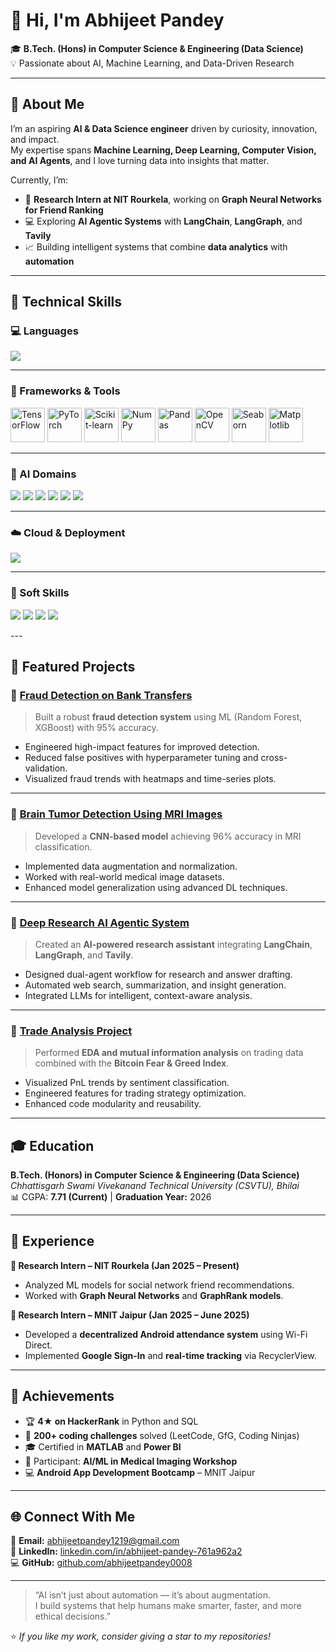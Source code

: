 # 👋 Hi, I'm Abhijeet Pandey  

🎓 **B.Tech. (Hons) in Computer Science & Engineering (Data Science)**  
💡 Passionate about AI, Machine Learning, and Data-Driven Research  

---

## 🚀 About Me
I’m an aspiring **AI & Data Science engineer** driven by curiosity, innovation, and impact.  
My expertise spans **Machine Learning, Deep Learning, Computer Vision, and AI Agents**, and I love turning data into insights that matter.  

Currently, I’m:
- 🔬 **Research Intern at NIT Rourkela**, working on **Graph Neural Networks for Friend Ranking**
- 💻 Exploring **AI Agentic Systems** with **LangChain**, **LangGraph**, and **Tavily**
- 📈 Building intelligent systems that combine **data analytics** with **automation**

---

## 🧠 Technical Skills

### 💻 Languages
<p align="left">
  <img src="https://skillicons.dev/icons?i=python,cpp,sqlite,r,html,css" />
</p>

---
### 🧰 Frameworks & Tools
<p align="left">
  <!-- TensorFlow -->
  <img src="https://upload.wikimedia.org/wikipedia/commons/2/2d/Tensorflow_logo.svg" alt="TensorFlow" width="55" height="55"/>
  
  <!-- PyTorch -->
  <img src="https://upload.wikimedia.org/wikipedia/commons/1/10/PyTorch_logo_icon.svg" alt="PyTorch" width="55" height="55"/>
  
  <!-- Scikit-learn -->
  <img src="https://upload.wikimedia.org/wikipedia/commons/0/05/Scikit_learn_logo_small.svg" alt="Scikit-learn" width="55" height="55"/>
  
  <!-- NumPy -->
  <img src="https://upload.wikimedia.org/wikipedia/commons/3/31/NumPy_logo_2020.svg" alt="NumPy" width="55" height="55"/>
  
  <!-- Pandas -->
  <img src="https://upload.wikimedia.org/wikipedia/commons/e/ed/Pandas_logo.svg" alt="Pandas" width="55" height="55"/>
  
  <!-- OpenCV -->
  <img src="https://upload.wikimedia.org/wikipedia/commons/3/32/OpenCV_Logo_with_text_svg_version.svg" alt="OpenCV" width="55" height="55"/>
  
  <!-- Seaborn -->
  <img src="https://seaborn.pydata.org/_images/logo-mark-lightbg.svg" alt="Seaborn" width="55" height="55"/>
  
  <!-- Matplotlib -->
  <img src="https://upload.wikimedia.org/wikipedia/commons/8/84/Matplotlib_icon.svg" alt="Matplotlib" width="55" height="55"/>
</p>

---

### 🤖 AI Domains
<p align="left">
  <img src="https://img.shields.io/badge/Machine%20Learning-0078D7?style=for-the-badge&logo=python&logoColor=white" />
  <img src="https://img.shields.io/badge/Deep%20Learning-FF6F00?style=for-the-badge&logo=tensorflow&logoColor=white" />
  <img src="https://img.shields.io/badge/LLMs-512BD4?style=for-the-badge&logo=openai&logoColor=white" />
  <img src="https://img.shields.io/badge/Vision%20Transformers-ffcc00?style=for-the-badge&logo=pytorch&logoColor=black" />
  <img src="https://img.shields.io/badge/NLP-9cf?style=for-the-badge&logo=spacy&logoColor=black" />
  <img src="https://img.shields.io/badge/Computer%20Vision-00599C?style=for-the-badge&logo=opencv&logoColor=white" />
</p>

---

### ☁️ Cloud & Deployment
<p align="left">
  <img src="https://skillicons.dev/icons?i=git,github,firebase,fastapi" />
</p>

---

### 🌟 Soft Skills
<p align="left">
  <img src="https://img.shields.io/badge/Communication-2E8B57?style=for-the-badge&logo=wechat&logoColor=white" />
  <img src="https://img.shields.io/badge/Problem%20Solving-8A2BE2?style=for-the-badge&logo=thinkpad&logoColor=white" />
  <img src="https://img.shields.io/badge/Leadership-4682B4?style=for-the-badge&logo=googlemeet&logoColor=white" />
  <img src="https://img.shields.io/badge/Collaboration-20B2AA?style=for-the-badge&logo=slack&logoColor=white" />
</p>
---

## 🧩 Featured Projects

### 🔹 [Fraud Detection on Bank Transfers](https://github.com/abhijeetpandey0008)
> Built a robust **fraud detection system** using ML (Random Forest, XGBoost) with 95% accuracy.  
- Engineered high-impact features for improved detection.  
- Reduced false positives with hyperparameter tuning and cross-validation.  
- Visualized fraud trends with heatmaps and time-series plots.

---

### 🔹 [Brain Tumor Detection Using MRI Images](https://github.com/abhijeetpandey0008)
> Developed a **CNN-based model** achieving 96% accuracy in MRI classification.  
- Implemented data augmentation and normalization.  
- Worked with real-world medical image datasets.  
- Enhanced model generalization using advanced DL techniques.

---

### 🔹 [Deep Research AI Agentic System](https://github.com/abhijeetpandey0008)
> Created an **AI-powered research assistant** integrating **LangChain**, **LangGraph**, and **Tavily**.  
- Designed dual-agent workflow for research and answer drafting.  
- Automated web search, summarization, and insight generation.  
- Integrated LLMs for intelligent, context-aware analysis.

---

### 🔹 [Trade Analysis Project](https://github.com/abhijeetpandey0008/Trade_Analysis)
> Performed **EDA and mutual information analysis** on trading data combined with the **Bitcoin Fear & Greed Index**.  
- Visualized PnL trends by sentiment classification.  
- Engineered features for trading strategy optimization.  
- Enhanced code modularity and reusability.

---

## 🎓 Education
**B.Tech. (Honors) in Computer Science & Engineering (Data Science)**  
*Chhattisgarh Swami Vivekanand Technical University (CSVTU), Bhilai*  
📊 CGPA: **7.71 (Current)** | **Graduation Year:** 2026  

---

## 🏅 Experience

**🔹 Research Intern – NIT Rourkela (Jan 2025 – Present)**  
- Analyzed ML models for social network friend recommendations.  
- Worked with **Graph Neural Networks** and **GraphRank models**.

**🔹 Research Intern – MNIT Jaipur (Jan 2025 – June 2025)**  
- Developed a **decentralized Android attendance system** using Wi-Fi Direct.  
- Implemented **Google Sign-In** and **real-time tracking** via RecyclerView.

---

## 🧩 Achievements
- 🏆 **4★ on HackerRank** in Python and SQL  
- 🧮 **200+ coding challenges** solved (LeetCode, GfG, Coding Ninjas)  
- 🎓 Certified in **MATLAB** and **Power BI**  
- 💬 Participant: **AI/ML in Medical Imaging Workshop**  
- 💻 **Android App Development Bootcamp** – MNIT Jaipur  

---

## 🌐 Connect With Me
📧 **Email:** [abhijeetpandey1219@gmail.com](mailto:abhijeetpandey1219@gmail.com)  
💼 **LinkedIn:** [linkedin.com/in/abhijeet-pandey-761a962a2](https://www.linkedin.com/in/abhijeet-pandey-761a962a2)  
💻 **GitHub:** [github.com/abhijeetpandey0008](https://github.com/abhijeetpandey0008)  

---

> “AI isn’t just about automation — it’s about augmentation.  
> I build systems that help humans make smarter, faster, and more ethical decisions.”  

⭐ *If you like my work, consider giving a star to my repositories!*  
